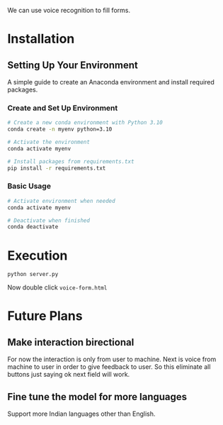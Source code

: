 We can use voice recognition to fill forms. 

# Installation 
## Setting Up Your Environment

A simple guide to create an Anaconda environment and install required packages.

### Create and Set Up Environment

```bash
# Create a new conda environment with Python 3.10
conda create -n myenv python=3.10

# Activate the environment
conda activate myenv

# Install packages from requirements.txt
pip install -r requirements.txt
```

### Basic Usage

```bash
# Activate environment when needed
conda activate myenv

# Deactivate when finished
conda deactivate
```

# Execution

```
python server.py
```

Now double click `voice-form.html`

# Future Plans

## Make interaction birectional
For now the interaction is only from user to machine. Next is voice from machine to user in order to give feedback to user. So this eliminate all buttons just saying ok next field will work.

## Fine tune the model for more languages
Support more Indian languages other than English.